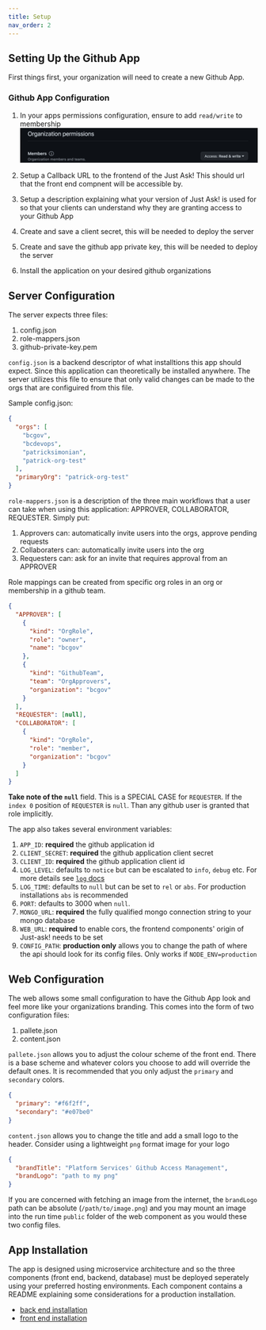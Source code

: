 ```yaml
---
title: Setup
nav_order: 2
---
```

## Setting Up the Github App

First things first, your organization will need to create a new Github App.


### Github App Configuration

1. In your apps permissions configuration, ensure to add `read/write` to membership
![membership](./images/membership.png)

2. Setup a Callback URL to the frontend of the Just Ask! This should url that the front end compnent will be accessible by.

3. Setup a description explaining what your version of Just Ask! is used for so that your clients can understand why they are granting access to your Github App
4. Create and save a client secret, this will be needed to deploy the server
5. Create and save the github app private key, this will be needed to deploy the server
6. Install the application on your desired github organizations

## Server Configuration

The server expects three files: 
1. config.json
2. role-mappers.json
3. github-private-key.pem


`config.json` is a backend descriptor of what installtions this app should expect. Since this application can theoretically be installed anywhere. The server utilizes this file to ensure that only valid changes can be made to the orgs that are configuired from this file.

Sample config.json:
```json
{
  "orgs": [
    "bcgov",
    "bcdevops",
    "patricksimonian",
    "patrick-org-test"
  ],
  "primaryOrg": "patrick-org-test"
}
```

`role-mappers.json` is a description of the three main workflows that a user can take when using this application: APPROVER, COLLABORATOR, REQUESTER. Simply put:
1. Approvers can: automatically invite users into the orgs, approve pending requests
2. Collaboraters can: automatically invite users into the org
3. Requesters can: ask for an invite that requires approval from an APPROVER

Role mappings can be created from specific org roles in an org or membership in a github team. 

```json
{
  "APPROVER": [
    {
      "kind": "OrgRole",
      "role": "owner",
      "name": "bcgov"
    },
    {
      "kind": "GithubTeam",
      "team": "OrgApprovers",
      "organization": "bcgov"
    }
  ],
  "REQUESTER": [null],
  "COLLABORATOR": [
    {
      "kind": "OrgRole",
      "role": "member",
      "organization": "bcgov"
    }
  ]
}
```

**Take note of the `null`** field. This is a SPECIAL CASE for `REQUESTER`. If the `index 0` position of `REQUESTER` is `null`. Than any github user is granted that role implicitly. 

The app also takes several environment variables:

1. `APP_ID`: __required__ the github application id
2. `CLIENT_SECRET`: __required__ the github application client secret
3. `CLIENT_ID`: __required__ the github application client id
4. `LOG_LEVEL`: defaults to `notice` but can be escalated to `info`, `debug` etc. For more details see [`log` docs](https://github.com/medikoo/log#readme)
5. `LOG_TIME`: defaults to `null` but can be set to `rel` or `abs`. For production installations `abs` is recommended
6. `PORT`: defaults to 3000 when `null`.
7. `MONGO_URL`: __required__ the fully qualified mongo connection string to your mongo database
8. `WEB_URL`: __required__ to enable cors, the frontend components' origin of Just-ask! needs to be set
9. `CONFIG_PATH`: __production only__ allows you to change the path of where the api should look for its config files. Only works if `NODE_ENV=production`


## Web Configuration

The web allows some small configuration to have the Github App look and feel more like your organizations branding. This comes into the form of two configuration files:
1. pallete.json
2. content.json

`pallete.json` allows you to adjust the colour scheme of the front end. There is a base scheme and whatever colors you choose to add will override the default ones. It is recommended that you only adjust the `primary` and `secondary` colors.

```json
{
  "primary": "#f6f2ff",
  "secondary": "#e07be0"
}
```

`content.json` allows you to change the title and add a small logo to the header. Consider using a lightweight `png` format image for your logo

```json
{
  "brandTitle": "Platform Services' Github Access Management",
  "brandLogo": "path to my png"
}
```

If you are concerned with fetching an image from the internet, the `brandLogo` path can be absolute (`/path/to/image.png`) and you may mount an image into the run time `public` folder of the web component as you would these two config files. 

## App Installation

The app is designed using microservice architecture and so the three components (front end, backend, database) must be deployed seperately using your preferred hosting environments. Each component contains a README explaining some considerations for a production installation. 

- [back end installation](https://github.com/patricksimonian/just-ask/blob/main/api/README.md)
- [front end installation](https://github.com/patricksimonian/just-ask/blob/main/web/README.md)



